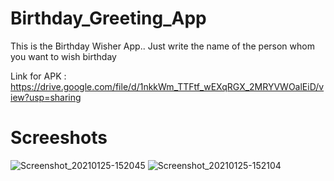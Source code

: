 # Birthday_Greeting_App
This is the Birthday Wisher App..
Just write the name of the person whom you want to wish birthday 

Link for APK : https://drive.google.com/file/d/1nkkWm_TTFtf_wEXqRGX_2MRYVWOalEiD/view?usp=sharing

# Screeshots

![Screenshot_20210125-152045](https://user-images.githubusercontent.com/56822565/105690103-98f9cf80-5f21-11eb-8b78-bd3d1cb48e5d.jpg)
![Screenshot_20210125-152104](https://user-images.githubusercontent.com/56822565/105690213-b6c73480-5f21-11eb-9944-60a70ac617e4.jpg)
